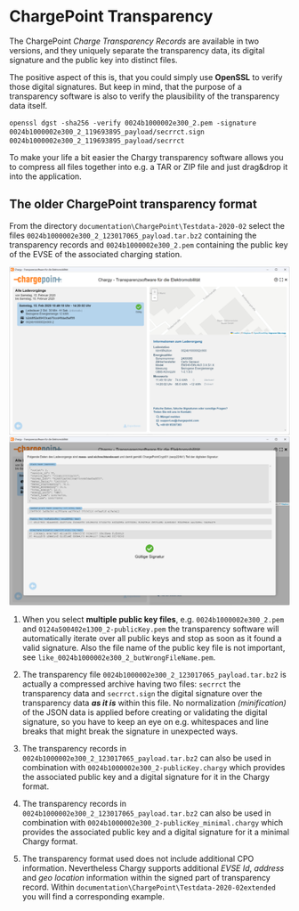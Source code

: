 # ChargePoint Transparency

The ChargePoint _Charge Transparency Records_ are available in two versions, and they uniquely separate the transparency data, its digital signature and the public key into distinct files.

The positive aspect of this is, that you could simply use **OpenSSL** to verify those digital signatures. But keep in mind, that the purpose of a transparency software is also to verify the plausibility of the transparency data itself.

```
openssl dgst -sha256 -verify 0024b1000002e300_2.pem -signature 0024b1000002e300_2_119693895_payload/secrrct.sign 0024b1000002e300_2_119693895_payload/secrrct
```

To make your life a bit easier the Chargy transparency software allows you to compress all files together into e.g. a TAR or ZIP file and just drag&drop it into the application.


## The older ChargePoint transparency format

From the directory `documentation\ChargePoint\Testdata-2020-02` select the files `0024b1000002e300_2_123017065_payload.tar.bz2` containing the transparency records and `0024b1000002e300_2.pem` containing the public key of the EVSE of the associated charging station.

![](Testdata-2020-02/screenshot01.png)
![](Testdata-2020-02/screenshot02.png)


1. When you select **multiple public key files**, e.g. `0024b1000002e300_2.pem` and `0124a500402e1300_2-publicKey.pem` the transparency software will automatically iterate over all public keys and stop as soon as it found a valid signature. Also the file name of the public key file is not important, see `like_0024b1000002e300_2_butWrongFileName.pem`.

2. The transparency file `0024b1000002e300_2_123017065_payload.tar.bz2` is actually a compressed archive having two files: `secrrct` the transparency data and `secrrct.sign` the digital signature over the transparency data ***as it is*** within this file. No normalization *(minification)* of the JSON data is applied before creating or validating the digital signature, so you have to keep an eye on e.g. whitespaces and line breaks that might break the signature in unexpected ways.

3. The transparency records in `0024b1000002e300_2_123017065_payload.tar.bz2` can also be used in combination with `0024b1000002e300_2-publicKey.chargy` which provides the associated public key and a digital signature for it in the Chargy format.

4. The transparency records in `0024b1000002e300_2_123017065_payload.tar.bz2` can also be used in combination with `0024b1000002e300_2-publicKey_minimal.chargy` which provides the associated public key and a digital signature for it a minimal Chargy format.

5. The transparency format used does not include additional CPO information. Nevertheless Chargy supports additional *EVSE Id*, *address* and *geo location* information within the signed part of transparency record. Within `documentation\ChargePoint\Testdata-2020-02extended` you will find a corresponding example. 

